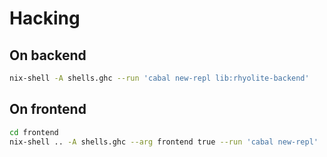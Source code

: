# Hacking


## On backend

```bash
nix-shell -A shells.ghc --run 'cabal new-repl lib:rhyolite-backend'
```


## On frontend

```bash
cd frontend
nix-shell .. -A shells.ghc --arg frontend true --run 'cabal new-repl'
```
